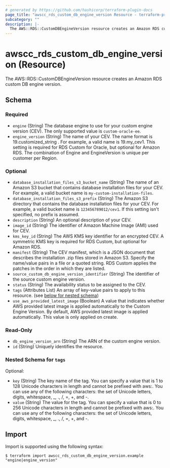 ```yaml
---
# generated by https://github.com/hashicorp/terraform-plugin-docs
page_title: "awscc_rds_custom_db_engine_version Resource - terraform-provider-awscc"
subcategory: ""
description: |-
  The AWS::RDS::CustomDBEngineVersion resource creates an Amazon RDS custom DB engine version.
---
```


# awscc_rds_custom_db_engine_version (Resource)

The AWS::RDS::CustomDBEngineVersion resource creates an Amazon RDS custom DB engine version.



<!-- schema generated by tfplugindocs -->
## Schema

### Required

- `engine` (String) The database engine to use for your custom engine version (CEV). The only supported value is `custom-oracle-ee`.
- `engine_version` (String) The name of your CEV. The name format is 19.customized_string . For example, a valid name is 19.my_cev1. This setting is required for RDS Custom for Oracle, but optional for Amazon RDS. The combination of Engine and EngineVersion is unique per customer per Region.

### Optional

- `database_installation_files_s3_bucket_name` (String) The name of an Amazon S3 bucket that contains database installation files for your CEV. For example, a valid bucket name is `my-custom-installation-files`.
- `database_installation_files_s3_prefix` (String) The Amazon S3 directory that contains the database installation files for your CEV. For example, a valid bucket name is `123456789012/cev1`. If this setting isn't specified, no prefix is assumed.
- `description` (String) An optional description of your CEV.
- `image_id` (String) The identifier of Amazon Machine Image (AMI) used for CEV.
- `kms_key_id` (String) The AWS KMS key identifier for an encrypted CEV. A symmetric KMS key is required for RDS Custom, but optional for Amazon RDS.
- `manifest` (String) The CEV manifest, which is a JSON document that describes the installation .zip files stored in Amazon S3. Specify the name/value pairs in a file or a quoted string. RDS Custom applies the patches in the order in which they are listed.
- `source_custom_db_engine_version_identifier` (String) The identifier of the source custom engine version.
- `status` (String) The availability status to be assigned to the CEV.
- `tags` (Attributes List) An array of key-value pairs to apply to this resource. (see [below for nested schema](#nestedatt--tags))
- `use_aws_provided_latest_image` (Boolean) A value that indicates whether AWS provided latest image is applied automatically to the Custom Engine Version. By default, AWS provided latest image is applied automatically. This value is only applied on create.

### Read-Only

- `db_engine_version_arn` (String) The ARN of the custom engine version.
- `id` (String) Uniquely identifies the resource.

<a id="nestedatt--tags"></a>
### Nested Schema for `tags`

Optional:

- `key` (String) The key name of the tag. You can specify a value that is 1 to 128 Unicode characters in length and cannot be prefixed with aws:. You can use any of the following characters: the set of Unicode letters, digits, whitespace, _, ., /, =, +, and -.
- `value` (String) The value for the tag. You can specify a value that is 0 to 256 Unicode characters in length and cannot be prefixed with aws:. You can use any of the following characters: the set of Unicode letters, digits, whitespace, _, ., /, =, +, and -.

## Import

Import is supported using the following syntax:

```shell
$ terraform import awscc_rds_custom_db_engine_version.example "engine|engine_version"
```
